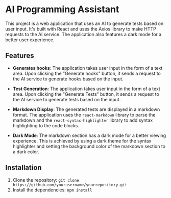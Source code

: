# AI Programming Assistant

This project is a web application that uses an AI to generate tests based on user input. It's built with React and uses the Axios library to make HTTP requests to the AI service. The application also features a dark mode for a better user experience.

## Features

- **Generates hooks**: The application takes user input in the form of a text area. Upon clicking the "Generate hooks" button, it sends a request to the AI service to generate hooks based on the input.

- **Test Generation**: The application takes user input in the form of a text area. Upon clicking the "Generate Tests" button, it sends a request to the AI service to generate tests based on the input.

- **Markdown Display**: The generated tests are displayed in a markdown format. The application uses the `react-markdown` library to parse the markdown and the `react-syntax-highlighter` library to add syntax highlighting to the code blocks.

- **Dark Mode**: The markdown section has a dark mode for a better viewing experience. This is achieved by using a dark theme for the syntax highlighter and setting the background color of the markdown section to a dark color.

## Installation

1. Clone the repository: `git clone https://github.com/yourusername/yourrepository.git`
2. Install the dependencies: `npm install`

